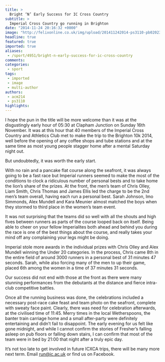 ```yaml
---
title: >
  Bright ‘N’ Early Success for IC Cross Country
subtitle: >
  Imperial Cross Country go running in Brighton
date: "2014-11-24 20:16:32 +0000"
image: "http://felixonline.co.uk/img/upload/201411242014-ps3110-pb020235.jpg"
headline: true
featured: true
imported: true
aliases:
 - /sport/4951/bright-n-early-success-for-ic-cross-country
comments:
categories:
 - sport
tags:
 - imported
 - image
 - multi-author
authors:
 - acm214
 - ps3110
highlights:
---
```


I hope the pun in the title will be more welcome than it was at the disgustingly early hour of 05:30 at Clapham Junction on Sunday 16th November. It was at this hour that 40 members of the Imperial Cross Country and Athletics Club met to make the trip to the Brighton 10k 2014, well before the opening of any coffee shops and tube stations and at the same time as most young people stagger home after a mental Saturday night out.

But undoubtedly, it was worth the early start.

With no rain and a pancake flat course along the seafront, it was always going to be a fast race but Imperial runners seemed to make the most of the conditions to clock a ridiculous number of personal bests and to take home the lion’s share of the prizes. At the front, the men’s team of Chris Olley, Liam Smith, Chris Thomas and James Ellis led the charge to be the 2nd men’s team overall, having each run a personal best. Sarah Johnson, Imo Simmonds, Alex Mundell and Kara Meunier almost matched the boys when they stormed to third place in the women’s team event.

It was not surprising that the teams did so well with all the shouts and high fives between runners as parts of the course looped back on itself. Being able to cheer on your fellow Imperialites both ahead and behind you during the race is one of the best things about the course, and really takes your mind off any complaining your legs might be doing.

Imperial stole more awards in the individual prizes with Chris Olley and Alex Mundell winning the Under 20 categories. In the process, Chris came 8th in the entire field of around 3000 runners in a personal best of 31 minutes 47 seconds. Sarah, while also forcing many of the men to up their game, placed 6th among the women in a time of 37 minutes 31 seconds.

Our success did not end with those at the front as there were many stunning performances from the debutants at the distance and fierce intra-club competitive battles.

Once all the running business was done, the celebrations included a necessary post-race cake feast and team photo on the seafront, complete with sweaty face paint. Clearly, there was need for celebration afterwards, at the civilised time of 11:45. Merry times in the local Wetherspoons, the banter train carriage home and a small after-party were definitely entertaining and didn’t fail to disappoint. The early evening for us felt like gone midnight, and while I cannot confirm the stories of Fresher’s falling asleep on pub floors or falling down stairs, I can confirm that most of the team were in bed by 21:00 that night after a truly epic day.

It’s not too late to get involved in future ICXCA trips, there will be many more next term. Email run@ic.ac.uk or find us on Facebook.
